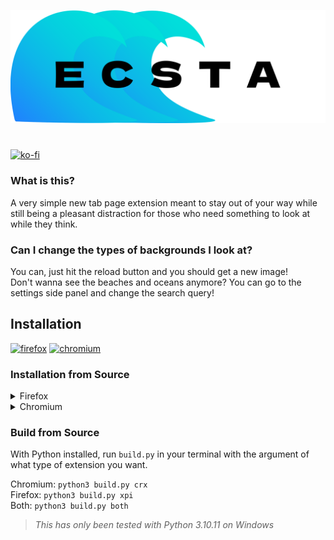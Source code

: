 <p align="center">
    <picture>
        <source media="(prefers-color-scheme: dark)" srcset="./ecstasea-dark.svg">
        <img alt="Ecsta logo" src="./ecstasea-light.svg">
    </picture> 
</p>
<h1></h1>

[![ko-fi](https://ko-fi.com/img/githubbutton_sm.svg)](https://ko-fi.com/kckarnige)

### What is this?
A very simple new tab page extension meant to stay out of your way while still being a pleasant distraction for those who need something to look at while they think.

### Can I change the types of backgrounds I look at?
You can, just hit the reload button and you should get a new image!    
Don't wanna see the beaches and oceans anymore? You can go to the settings side panel and change the search query!

## Installation

[![firefox](https://blog.mozilla.org/addons/files/2015/11/get-the-addon.png)](https://addons.mozilla.org/en-US/firefox/addon/ecstatab/)
[![chromium](https://storage.googleapis.com/web-dev-uploads/image/WlD8wC6g8khYWPJUsQceQkhXSlv1/UV4C4ybeBTsZt43U4xis.png)](https://chromewebstore.google.com/detail/ecsta/jpdnfbcjclmhlebikidldibdlgjindpl)

### Installation from Source
<details>
  <summary>Firefox</summary>

  1. Copy the `manifest.xpi.json` file to the `src` directory

  2. Rename it to `manifest.json`
  <details>
  <summary>3. Open your extension settings and click on the gear icon</summary>
  
  ![help1](./help1.png)
  </details>

  4. Click "Debug Add-ons"

  5. Click "Load temporary Add-on..." and find the `src` directory
</details>

<details>
  <summary>Chromium</summary>

  1. Copy the `manifest.crx.json` file to the `src` directory

  2. Rename it to `manifest.json`
  
  3. Open your extension settings

  4. Toggle developer mode *(Usually located on the same page)*

  5. Click "Load unpacked" and find the `src` directory
</details>

### Build from Source
With Python installed, run `build.py` in your terminal with the argument of what type of extension you want.

Chromium: `python3 build.py crx`    
Firefox: `python3 build.py xpi`    
Both: `python3 build.py both` 

> *This has only been tested with Python 3.10.11 on Windows*
